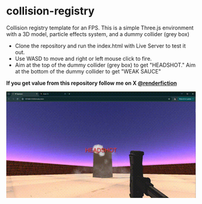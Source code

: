 # collision-registry
Collision registry template for an FPS. This is a simple Three.js environment with a 3D model, particle effects system, and a dummy collider (grey box)

- Clone the repository and run the index.html with Live Server to test it out.
- Use WASD to move and right or left mouse click to fire. 
- Aim at the top of the dummy collider (grey box) to get "HEADSHOT." Aim at the bottom of the dummy collider to get "WEAK SAUCE"

**If you get value from this repository follow me on X [@renderfiction](https://x.com/renderfiction)**

![Gameplay Demo](./assets/demo.gif)
